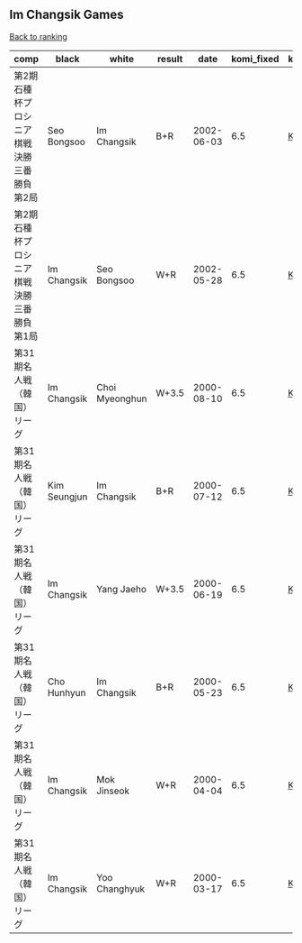 ## Im Changsik Games

[Back to ranking](../../index.md)




| **comp** | **black** | **white** | **result** | **date** | **komi_fixed** | **kifu** | 
| --- | --- | --- | --- | --- | --- | --- |
| 第2期石種杯プロシニア棋戦決勝三番勝負第2局 | Seo Bongsoo | Im Changsik | B+R | 2002-06-03 | 6.5 | [Kifu](https://kifudepot.net/kifucontents.php?id=L9pwdIg1r3qs8p%2BYSfvYJg%3D%3D) | 
| 第2期石種杯プロシニア棋戦決勝三番勝負第1局 | Im Changsik | Seo Bongsoo | W+R | 2002-05-28 | 6.5 | [Kifu](https://kifudepot.net/kifucontents.php?id=gcwmSxXsKWun0RTgDhmy8A%3D%3D) | 
| 第31期名人戦（韓国）リーグ | Im Changsik | Choi Myeonghun | W+3.5 | 2000-08-10 | 6.5 | [Kifu](https://kifudepot.net/kifucontents.php?id=oi8GTYxYDyEILtlREt2%2FMg%3D%3D) | 
| 第31期名人戦（韓国）リーグ | Kim Seungjun | Im Changsik | B+R | 2000-07-12 | 6.5 | [Kifu](https://kifudepot.net/kifucontents.php?id=XXwMntMn%2B3VQfyK8ktZLrA%3D%3D) | 
| 第31期名人戦（韓国）リーグ | Im Changsik | Yang Jaeho | W+3.5 | 2000-06-19 | 6.5 | [Kifu](https://kifudepot.net/kifucontents.php?id=NgKwlT%2FeE5%2FDAk4FcUxXCA%3D%3D) | 
| 第31期名人戦（韓国）リーグ | Cho Hunhyun | Im Changsik | B+R | 2000-05-23 | 6.5 | [Kifu](https://kifudepot.net/kifucontents.php?id=OXYH9%2FIfar3YDyurbHq5DQ%3D%3D) | 
| 第31期名人戦（韓国）リーグ | Im Changsik | Mok Jinseok | W+R | 2000-04-04 | 6.5 | [Kifu](https://kifudepot.net/kifucontents.php?id=TwKgIVit6K1LNshQyoxy8w%3D%3D) | 
| 第31期名人戦（韓国）リーグ | Im Changsik | Yoo Changhyuk | W+R | 2000-03-17 | 6.5 | [Kifu](https://kifudepot.net/kifucontents.php?id=5lX5KgxDlmmpfgxFYo6FEQ%3D%3D) |




